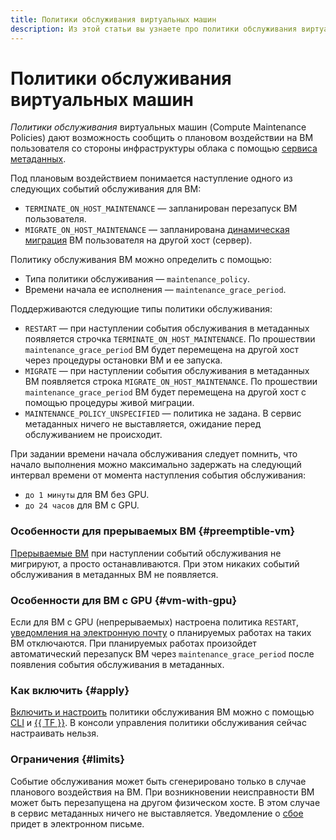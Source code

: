 ```yaml
---
title: Политики обслуживания виртуальных машин
description: Из этой статьи вы узнаете про политики обслуживания виртуальных машин.
---
```


# Политики обслуживания виртуальных машин


*Политики обслуживания* виртуальных машин (Compute Maintenance Policies) дают возможность сообщить о плановом воздействии на ВМ пользователя со стороны инфраструктуры облака с помощью [сервиса метаданных](vm-metadata.md).

Под плановым воздействием понимается наступление одного из следующих событий обслуживания для ВМ:

* `TERMINATE_ON_HOST_MAINTENANCE` — запланирован перезапуск ВМ пользователя.
* `MIGRATE_ON_HOST_MAINTENANCE` — запланирована [динамическая миграция](live-migration.md) ВМ пользователя на другой хост (сервер).

Политику обслуживания ВМ можно определить с помощью:

* Типа политики обслуживания — `maintenance_policy`.
* Времени начала ее исполнения — `maintenance_grace_period`.

Поддерживаются следующие типы политики обслуживания:

* `RESTART` — при наступлении события обслуживания в метаданных появляется строчка `TERMINATE_ON_HOST_MAINTENANCE`. По прошествии `maintenance_grace_period` ВМ будет перемещена на другой хост через процедуры остановки ВМ и ее запуска.
* `MIGRATE` — при наступлении события обслуживания в метаданных ВМ появляется строка `MIGRATE_ON_HOST_MAINTENANCE`. По прошествии `maintenance_grace_period` ВМ будет перемещена на другой хост с помощью процедуры живой миграции.
* `MAINTENANCE_POLICY_UNSPECIFIED` — политика не задана. В сервис метаданных ничего не выставляется, ожидание перед обслуживанием не происходит.

При задании времени начала обслуживания следует помнить, что начало выполнения можно максимально задержать на следующий интервал времени от момента наступления события обслуживания:

* `до 1 минуты` для ВМ без GPU.
* `до 24 часов` для ВМ с GPU.

### Особенности для прерываемых ВМ {#preemptible-vm}

[Прерываемые ВМ](preemptible-vm.md) при наступлении событий обслуживания не мигрируют, а просто останавливаются. При этом никаких событий обслуживания в метаданных ВМ не появляется.

### Особенности для ВМ с GPU {#vm-with-gpu}

Если для ВМ с GPU (непрерываемых) настроена политика `RESTART`, [уведомления на электронную почту](../../resource-manager/concepts/notify.md#technical) о планируемых работах на таких ВМ отключаются. При планируемых работах произойдет автоматический перезапуск ВМ через `maintenance_grace_period` после появления события обслуживания в метаданных.

### Как включить {#apply}

[Включить и настроить](../operations/vm-control/vm-update-policies.md) политики обслуживания ВМ можно с помощью [CLI](../../cli/index.yaml) и [{{ TF }}](../../tutorials/infrastructure-management/terraform-quickstart.md). В консоли управления политики обслуживания сейчас настраивать нельзя.

### Ограничения {#limits}

Событие обслуживания может быть сгенерировано только в случае планового воздействия на ВМ. При возникновении неисправности ВМ может быть перезапущена на другом физическом хосте. В этом случае в сервис метаданных ничего не выставляется. Уведомление о [сбое](../../resource-manager/concepts/notify.md#infra) придет в электронном письме.
